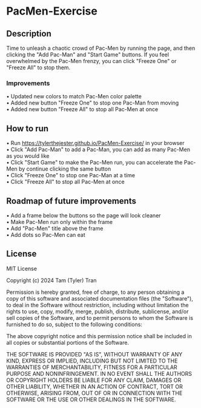 # PacMen-Exercise

## Description

Time to unleash a chaotic crowd of Pac-Men by running the page, and then clicking the "Add Pac-Man" and "Start Game" buttons. If you feel overwhelmed by the Pac-Men frenzy, you can click "Freeze One" or "Freeze All" to stop them.

### Improvements
• Updated new colors to match Pac-Men color palette <br />
• Added new button "Freeze One" to stop one Pac-Man from moving <br />
• Added new button "Freeze All" to stop all Pac-Men at once

## How to run
• Run https://tylerthejester.github.io/PacMen-Exercise/ in your browser <br />
• Click "Add Pac-Man" to add a Pac-Man, you can add as many Pac-Men as you would like <br />
• Click "Start Game" to make the Pac-Men run, you can accelerate the Pac-Men by continue clicking the same button <br />
• Click "Freeze One" to stop one Pac-Man at a time <br />
• Click "Freeze All" to stop all Pac-Men at once

## Roadmap of future improvements
• Add a frame below the buttons so the page will look cleaner <br />
• Make Pac-Men run only within the frame <br />
• Add "Pac-Men" title above the frame <br />
• Add dots so Pac-Men can eat

## License

MIT License

Copyright (c) 2024 Tam (Tyler) Tran

Permission is hereby granted, free of charge, to any person obtaining a copy
of this software and associated documentation files (the "Software"), to deal
in the Software without restriction, including without limitation the rights
to use, copy, modify, merge, publish, distribute, sublicense, and/or sell
copies of the Software, and to permit persons to whom the Software is
furnished to do so, subject to the following conditions:

The above copyright notice and this permission notice shall be included in all
copies or substantial portions of the Software.

THE SOFTWARE IS PROVIDED "AS IS", WITHOUT WARRANTY OF ANY KIND, EXPRESS OR
IMPLIED, INCLUDING BUT NOT LIMITED TO THE WARRANTIES OF MERCHANTABILITY,
FITNESS FOR A PARTICULAR PURPOSE AND NONINFRINGEMENT. IN NO EVENT SHALL THE
AUTHORS OR COPYRIGHT HOLDERS BE LIABLE FOR ANY CLAIM, DAMAGES OR OTHER
LIABILITY, WHETHER IN AN ACTION OF CONTRACT, TORT OR OTHERWISE, ARISING FROM,
OUT OF OR IN CONNECTION WITH THE SOFTWARE OR THE USE OR OTHER DEALINGS IN THE
SOFTWARE.
